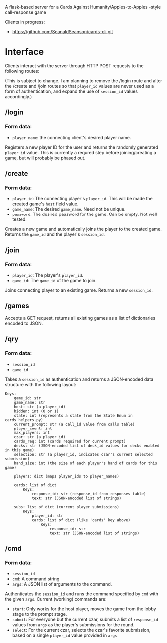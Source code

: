 A flask-based server for a Cards Against Humanity/Apples-to-Apples -style call-response game

Clients in progress:
* https://github.com/SeanaldSeanson/cards-cli.git

Interface
=========

Clients interact with the server through HTTP POST requests to the following routes:

(This is subject to change. I am planning to remove the /login route and alter the /create and /join routes so that `player_id` values are never used as a form of authentication, and expand the use of `session_id` values accordingly.)


/login
------
### Form data:
* `player_name`: the connecting client's desired player name.

Registers a new player ID for the user and returns the randomly generated `player_id` value. This is currently a requred step before joining/creating a game, but will probably be phased out.


/create
-------
### Form data:
* `player_id`: The connecting player's `player_id`. This will be made the created game's `host` field value.
* `game_name`: The desired `game_name`. Need not be unique.
* `password`: The desired password for the game. Can be empty. Not well tested.

Creates a new game and automatically joins the player to the created game. Returns the `game_id` and the player's `session_id`.


/join
-----
### Form data:
* `player_id`: The player's `player_id`.
* `game_id`: The `game_id` of the game to join.

Joins connecting player to an existing game. Returns a new `session_id`.


/games
------
Accepts a GET request, returns all existing games as a list of dictionaries encoded to JSON.


/qry
----
### Form data:
* `session_id`
* `game_id`

Takes a `session_id` as authentication and returns a JSON-encoded data structure with the following layout:
```
Keys:
    game_id: str
    game_name: str
    host: str (a player_id)
    hidden: int (0 or 1)
    state: int (represents a state from the State Enum in cards_helpers.py)
    current_prompt: str (a call_id value from calls table)
    player_count: int
    max_players: int
    czar: str (a player_id)
    cards_req: int (cards required for current prompt)
    decks: str (JSON-encoded list of deck_id values for decks enabled in this game)
    selection: str (a player_id, indicates czar's current selected submission)
    hand_size: int (the size of each player's hand of cards for this game)

    players: dict (maps player_ids to player_names)

    cards: list of dict
        Keys:
            response_id: str (response_id from responses table)
            text: str (JSON-encoded list of strings)

    subs: list of dict (current player submissions)
        Keys:
            player_id: str
            cards: list of dict (like 'cards' key above)
                Keys:
                    response_id: str
                    text: str (JSON-encoded list of strings)
```

/cmd
----
### Form data:
* `session_id`
* `cmd`: A command string
* `args`: A JSON list of arguments to the command.

Authenticates the `session_id` and runs the command specified by `cmd` with the given `args`. Current (working) commands are:
* `start`: Only works for the host player, moves the game from the lobby stage to the prompt stage.
* `submit`: For everyone but the current czar, submits a list of `response_id` values from `args` as the player's submissions for the round.
* `select`: For the current czar, selects the czar's favorite submission, based on a single `player_id` value provided in `args`
